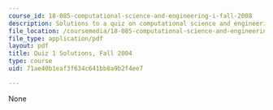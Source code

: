 ```yaml
---
course_id: 18-085-computational-science-and-engineering-i-fall-2008
description: Solutions to a quiz on computational science and engineering.
file_location: /coursemedia/18-085-computational-science-and-engineering-i-fall-2008/71ae40b1eaf3f634c641bb8a9b2f4ee7_q1sols18085f04.pdf
file_type: application/pdf
layout: pdf
title: Quiz 1 Solutions, Fall 2004
type: course
uid: 71ae40b1eaf3f634c641bb8a9b2f4ee7

---
```

None